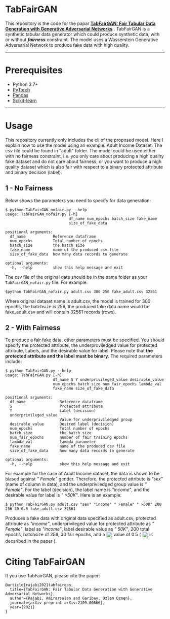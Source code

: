 # TabFairGAN

This repository is the code for the papar [**TabFairGAN: Fair Tabular Data Generation with Generative Adversarial Networks**](https://arxiv.org/abs/2109.00666) . TabFairGAN is a synthetic tabular data generator which could produce synthetic data, with or without _**fairness**_ constraint. The model uses a Wasserstein Generative Adversarial Network to produce fake data with high quality.
___
# Prerequisites
- Python 3.7+
- [PyTorch](https://pytorch.org/)
- [Pandas](https://pandas.pydata.org/)
- [Scikit-learn](https://scikit-learn.org/stable/)
___

# Usage

This repository currently only includes the cli of the proposed model. Here I explain how to use the model using an example: Adult Income Dataset. The csv file could be found in "adult" folder. The model could be used either with no fairness constraint, i.e. you only care about producing a high quality fake dataset and do not care about fairness, or you want to produce a high quality dataset which is also fair with respect to a binary protected attribute and binary decision (label).

## 1 - No Fairness
Below shows the parameters you need to specify for data generation:

```
$ python TabFairGAN_nofair.py --help
usage: TabFairGAN_nofair.py [-h]
                            df_name num_epochs batch_size fake_name
                            size_of_fake_data

positional arguments:
  df_name            Reference dataframe
  num_epochs         Total number of epochs
  batch_size         the batch size
  fake_name          name of the produced csv file
  size_of_fake_data  how many data records to generate

optional arguments:
  -h, --help         show this help message and exit
```

The csv file of the original data should be in the same folder as your ```TabFairGAN_nofair.py``` file. For example:

```
$python TabFairGAN_nofair.py adult.csv 300 256 fake_adult.csv 32561

```
Where original dataset name is adult.csv, the model is trained for 300 epochs, the batchsize is 256, the produced fake data name would be fake_adult.csv and will contain 32561 records (rows).


## 2 - With Fairness

To produce a fair fake data, other parameters must be specified. You should specify the protected attribute, the underproviledged value for protected attribute, Labels, and the desirable value for label. Please note that **the protected attribute and the label must be binary**. The required parameters include:

```
$ python TabFairGAN.py --help
usage: TabFairGAN.py [-h]
                     df_name S Y underprivileged_value desirable_value
                     num_epochs batch_size num_fair_epochs lambda_val
                     fake_name size_of_fake_data

positional arguments:
  df_name               Reference dataframe
  S                     Protected attribute
  Y                     Label (decision)
  underprivileged_value
                        Value for underpriviledged group
  desirable_value       Desired label (decision)
  num_epochs            Total number of epochs
  batch_size            the batch size
  num_fair_epochs       number of fair training epochs
  lambda_val            lambda parameter
  fake_name             name of the produced csv file
  size_of_fake_data     how many data records to generate

optional arguments:
  -h, --help            show this help message and exit

```

For example for the case of Adult Income dataset, the data is shown to be biased against _" Female"_ gender. Therefore, the protected attribute is _"sex"_ (name of column in data), and the underpriviledged group value is _" Female"_. For the label (decision), the label name is _"income"_, and the desirable value for label is _" >50K"_. Here is an example:

```
$ python TabFairGAN.py adult.csv "sex" "income" " Female" " >50K" 200 256 30 0.5 fake_adult.csv 32561

```
Produces a fake data with original data specified as adult.csv, protected attribute as _"income"_, underprivileged value for protected attribute as _" Female"_, label as _"income"_, label desirable value as _" 50K"_, 200 total epochs, batchsize of 256, 30 fair epochs, and a <img src="https://github.com/amirarsalan90/TabFairGAN/blob/main/lambda_f.png?raw=true" align="center" border="0" alt="\lambda_f" width="19" height="21" /> value of 0.5 ( <img src="https://github.com/amirarsalan90/TabFairGAN/blob/main/lambda_f.png?raw=true" align="center" border="0" alt="\lambda_f" width="19" height="21" /> is decsribed in the paper ). 


# Citing TabFairGAN

If you use TabFairGAN, please cite the paper:


```
@article{rajabi2021tabfairgan,
  title={TabFairGAN: Fair Tabular Data Generation with Generative Adversarial Networks},
  author={Rajabi, Amirarsalan and Garibay, Ozlem Ozmen},
  journal={arXiv preprint arXiv:2109.00666},
  year={2021}
}
```


